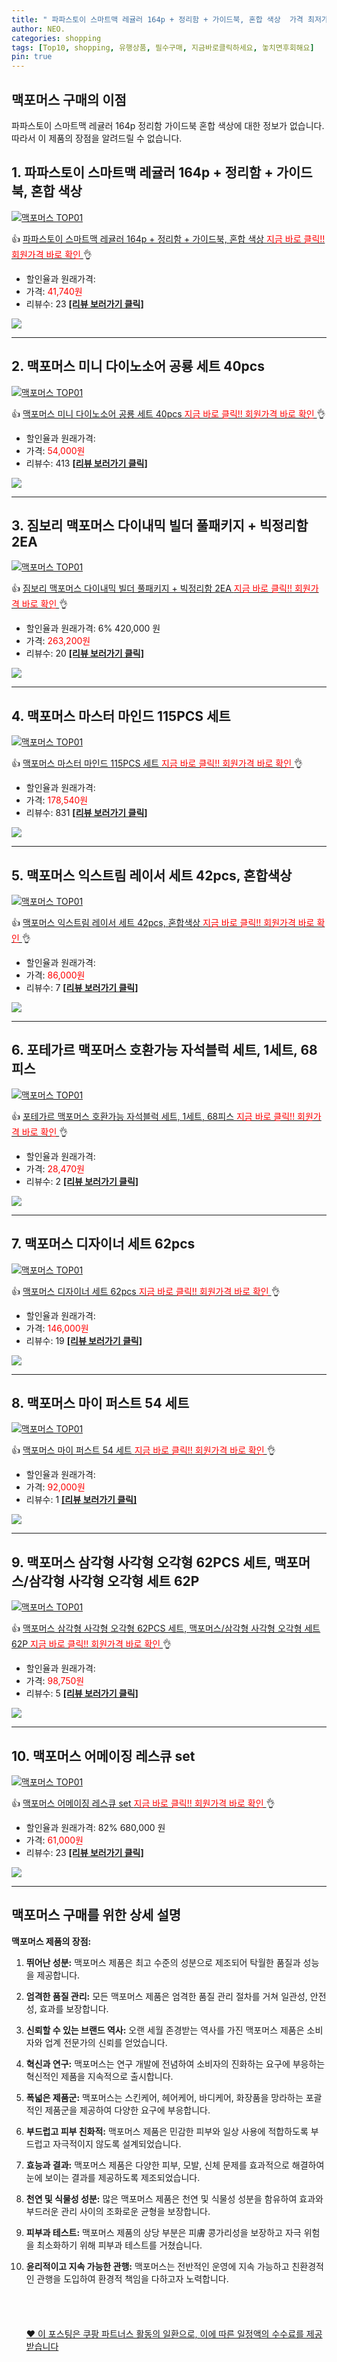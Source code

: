 ```yaml
---
title: " 파파스토이 스마트맥 레귤러 164p + 정리함 + 가이드북, 혼합 색상  가격 최저가 할인가 맥포머스 최저가 추천 제품 비교"
author: NEO.
categories: shopping
tags: [Top10, shopping, 유행상품, 필수구매, 지금바로클릭하세요, 놓치면후회해요]
pin: true
---
```

## 맥포머스 구매의 이점
파파스토이 스마트맥 레귤러 164p 정리함 가이드북 혼합 색상에 대한 정보가 없습니다. 따라서 이 제품의 장점을 알려드릴 수 없습니다.

   

## 1.  파파스토이 스마트맥 레귤러 164p + 정리함 + 가이드북, 혼합 색상 

[![맥포머스 TOP01](https://thumbnail7.coupangcdn.com/thumbnails/remote/490x490ex/image/retail/images/253228390838264-b916fb2a-b1d0-4e47-8bcb-f61e80bc1b05.jpg)](https://link.coupang.com/re/AFFSDP?lptag=AF3617701&subid=GithubCoopas&pageKey=63155888&traceid=V0-153&itemId=215138196&vendorItemId=3517676984)


👍 [ 파파스토이 스마트맥 레귤러 164p + 정리함 + 가이드북, 혼합 색상  <font color=red> 지금 바로 클릭!! 회원가격 바로 확인 </font> ](https://link.coupang.com/re/AFFSDP?lptag=AF3617701&subid=GithubCoopas&pageKey=63155888&traceid=V0-153&itemId=215138196&vendorItemId=3517676984) 👌 


- 할인율과 원래가격: 
- 가격: <span style='color:red'>41,740원</span>
- 리뷰수: 23  [**[리뷰 보러가기 클릭]**](https://link.coupang.com/re/AFFSDP?lptag=AF3617701&subid=GithubCoopas&pageKey=63155888&traceid=V0-153&itemId=215138196&vendorItemId=3517676984)

[![](/discount_price.png)](https://link.coupang.com/re/AFFSDP?lptag=AF3617701&subid=GithubCoopas&pageKey=63155888&traceid=V0-153&itemId=215138196&vendorItemId=3517676984)

---


   

## 2.  맥포머스 미니 다이노소어 공룡 세트 40pcs 

[![맥포머스 TOP01](https://thumbnail6.coupangcdn.com/thumbnails/remote/490x490ex/image/vendor_inventory/aeea/24d8b5c798273882dde495b91d66058cf658efdf96cedc8f8138e7178a01.jpg)](https://link.coupang.com/re/AFFSDP?lptag=AF3617701&subid=GithubCoopas&pageKey=7266181771&traceid=V0-153&itemId=18519631233&vendorItemId=85658312005)


👍 [ 맥포머스 미니 다이노소어 공룡 세트 40pcs  <font color=red> 지금 바로 클릭!! 회원가격 바로 확인 </font> ](https://link.coupang.com/re/AFFSDP?lptag=AF3617701&subid=GithubCoopas&pageKey=7266181771&traceid=V0-153&itemId=18519631233&vendorItemId=85658312005) 👌 


- 할인율과 원래가격: 
- 가격: <span style='color:red'>54,000원</span>
- 리뷰수: 413  [**[리뷰 보러가기 클릭]**](https://link.coupang.com/re/AFFSDP?lptag=AF3617701&subid=GithubCoopas&pageKey=7266181771&traceid=V0-153&itemId=18519631233&vendorItemId=85658312005)

[![](/discount_price.png)](https://link.coupang.com/re/AFFSDP?lptag=AF3617701&subid=GithubCoopas&pageKey=7266181771&traceid=V0-153&itemId=18519631233&vendorItemId=85658312005)

---


   

## 3.  짐보리 맥포머스 다이내믹 빌더 풀패키지 + 빅정리함 2EA 

[![맥포머스 TOP01](https://thumbnail7.coupangcdn.com/thumbnails/remote/490x490ex/image/vendor_inventory/05b8/d116c45481786f56f7c4c5cfa459a682bae60fa92328580842c64338348e.jpg)](https://link.coupang.com/re/AFFSDP?lptag=AF3617701&subid=GithubCoopas&pageKey=4325233653&traceid=V0-153&itemId=5040073009&vendorItemId=72349845418)


👍 [ 짐보리 맥포머스 다이내믹 빌더 풀패키지 + 빅정리함 2EA  <font color=red> 지금 바로 클릭!! 회원가격 바로 확인 </font> ](https://link.coupang.com/re/AFFSDP?lptag=AF3617701&subid=GithubCoopas&pageKey=4325233653&traceid=V0-153&itemId=5040073009&vendorItemId=72349845418) 👌 


- 할인율과 원래가격: 6%  420,000   원
- 가격: <span style='color:red'>263,200원</span>
- 리뷰수: 20  [**[리뷰 보러가기 클릭]**](https://link.coupang.com/re/AFFSDP?lptag=AF3617701&subid=GithubCoopas&pageKey=4325233653&traceid=V0-153&itemId=5040073009&vendorItemId=72349845418)

[![](/discount_price.png)](https://link.coupang.com/re/AFFSDP?lptag=AF3617701&subid=GithubCoopas&pageKey=4325233653&traceid=V0-153&itemId=5040073009&vendorItemId=72349845418)

---


   

## 4.  맥포머스 마스터 마인드 115PCS 세트 

[![맥포머스 TOP01](https://thumbnail6.coupangcdn.com/thumbnails/remote/490x490ex/image/vendor_inventory/29e7/58ab9e4137cfdbbe14ef4264a847c801998add5ec5221550d828eb19a1e1.jpg)](https://link.coupang.com/re/AFFSDP?lptag=AF3617701&subid=GithubCoopas&pageKey=243732541&traceid=V0-153&itemId=773506346&vendorItemId=85654590729)


👍 [ 맥포머스 마스터 마인드 115PCS 세트  <font color=red> 지금 바로 클릭!! 회원가격 바로 확인 </font> ](https://link.coupang.com/re/AFFSDP?lptag=AF3617701&subid=GithubCoopas&pageKey=243732541&traceid=V0-153&itemId=773506346&vendorItemId=85654590729) 👌 


- 할인율과 원래가격: 
- 가격: <span style='color:red'>178,540원</span>
- 리뷰수: 831  [**[리뷰 보러가기 클릭]**](https://link.coupang.com/re/AFFSDP?lptag=AF3617701&subid=GithubCoopas&pageKey=243732541&traceid=V0-153&itemId=773506346&vendorItemId=85654590729)

[![](/discount_price.png)](https://link.coupang.com/re/AFFSDP?lptag=AF3617701&subid=GithubCoopas&pageKey=243732541&traceid=V0-153&itemId=773506346&vendorItemId=85654590729)

---


   

## 5.  맥포머스 익스트림 레이서 세트 42pcs, 혼합색상 

[![맥포머스 TOP01](https://thumbnail8.coupangcdn.com/thumbnails/remote/490x490ex/image/vendor_inventory/7fa2/0c7eb776f343ef85467104ed191cf1ca80f9ceed5bd40b69d41ecd9dae96.jpg)](https://link.coupang.com/re/AFFSDP?lptag=AF3617701&subid=GithubCoopas&pageKey=7608402585&traceid=V0-153&itemId=20144085791&vendorItemId=85657893788)


👍 [ 맥포머스 익스트림 레이서 세트 42pcs, 혼합색상  <font color=red> 지금 바로 클릭!! 회원가격 바로 확인 </font> ](https://link.coupang.com/re/AFFSDP?lptag=AF3617701&subid=GithubCoopas&pageKey=7608402585&traceid=V0-153&itemId=20144085791&vendorItemId=85657893788) 👌 


- 할인율과 원래가격: 
- 가격: <span style='color:red'>86,000원</span>
- 리뷰수: 7  [**[리뷰 보러가기 클릭]**](https://link.coupang.com/re/AFFSDP?lptag=AF3617701&subid=GithubCoopas&pageKey=7608402585&traceid=V0-153&itemId=20144085791&vendorItemId=85657893788)

[![](/discount_price.png)](https://link.coupang.com/re/AFFSDP?lptag=AF3617701&subid=GithubCoopas&pageKey=7608402585&traceid=V0-153&itemId=20144085791&vendorItemId=85657893788)

---


   

## 6.  포테가르 맥포머스 호환가능 자석블럭 세트, 1세트, 68피스 

[![맥포머스 TOP01](https://thumbnail6.coupangcdn.com/thumbnails/remote/490x490ex/image/rs_quotation_api/7h2cibjg/f158fb3892524008bd1def1fda68dbe3.jpg)](https://link.coupang.com/re/AFFSDP?lptag=AF3617701&subid=GithubCoopas&pageKey=7149034630&traceid=V0-153&itemId=17969524491&vendorItemId=85126786083)


👍 [ 포테가르 맥포머스 호환가능 자석블럭 세트, 1세트, 68피스  <font color=red> 지금 바로 클릭!! 회원가격 바로 확인 </font> ](https://link.coupang.com/re/AFFSDP?lptag=AF3617701&subid=GithubCoopas&pageKey=7149034630&traceid=V0-153&itemId=17969524491&vendorItemId=85126786083) 👌 


- 할인율과 원래가격: 
- 가격: <span style='color:red'>28,470원</span>
- 리뷰수: 2  [**[리뷰 보러가기 클릭]**](https://link.coupang.com/re/AFFSDP?lptag=AF3617701&subid=GithubCoopas&pageKey=7149034630&traceid=V0-153&itemId=17969524491&vendorItemId=85126786083)

[![](/discount_price.png)](https://link.coupang.com/re/AFFSDP?lptag=AF3617701&subid=GithubCoopas&pageKey=7149034630&traceid=V0-153&itemId=17969524491&vendorItemId=85126786083)

---


   

## 7.  맥포머스 디자이너 세트 62pcs 

[![맥포머스 TOP01](https://thumbnail9.coupangcdn.com/thumbnails/remote/490x490ex/image/vendor_inventory/4fbe/aa6ab19dd18555dfbd95a691630db584dc77659b0433dd0b1b84f5202a59.jpg)](https://link.coupang.com/re/AFFSDP?lptag=AF3617701&subid=GithubCoopas&pageKey=7266031814&traceid=V0-153&itemId=18518984033&vendorItemId=85657677760)


👍 [ 맥포머스 디자이너 세트 62pcs  <font color=red> 지금 바로 클릭!! 회원가격 바로 확인 </font> ](https://link.coupang.com/re/AFFSDP?lptag=AF3617701&subid=GithubCoopas&pageKey=7266031814&traceid=V0-153&itemId=18518984033&vendorItemId=85657677760) 👌 


- 할인율과 원래가격: 
- 가격: <span style='color:red'>146,000원</span>
- 리뷰수: 19  [**[리뷰 보러가기 클릭]**](https://link.coupang.com/re/AFFSDP?lptag=AF3617701&subid=GithubCoopas&pageKey=7266031814&traceid=V0-153&itemId=18518984033&vendorItemId=85657677760)

[![](/discount_price.png)](https://link.coupang.com/re/AFFSDP?lptag=AF3617701&subid=GithubCoopas&pageKey=7266031814&traceid=V0-153&itemId=18518984033&vendorItemId=85657677760)

---


   

## 8.  맥포머스 마이 퍼스트 54 세트 

[![맥포머스 TOP01](https://thumbnail9.coupangcdn.com/thumbnails/remote/490x490ex/image/vendor_inventory/434f/948b5e061b90aa3d029658a6352c5a901a1f5903d49397b0496ba45ce038.jpg)](https://link.coupang.com/re/AFFSDP?lptag=AF3617701&subid=GithubCoopas&pageKey=7266171495&traceid=V0-153&itemId=18519582160&vendorItemId=85658262678)


👍 [ 맥포머스 마이 퍼스트 54 세트  <font color=red> 지금 바로 클릭!! 회원가격 바로 확인 </font> ](https://link.coupang.com/re/AFFSDP?lptag=AF3617701&subid=GithubCoopas&pageKey=7266171495&traceid=V0-153&itemId=18519582160&vendorItemId=85658262678) 👌 


- 할인율과 원래가격: 
- 가격: <span style='color:red'>92,000원</span>
- 리뷰수: 1  [**[리뷰 보러가기 클릭]**](https://link.coupang.com/re/AFFSDP?lptag=AF3617701&subid=GithubCoopas&pageKey=7266171495&traceid=V0-153&itemId=18519582160&vendorItemId=85658262678)

[![](/discount_price.png)](https://link.coupang.com/re/AFFSDP?lptag=AF3617701&subid=GithubCoopas&pageKey=7266171495&traceid=V0-153&itemId=18519582160&vendorItemId=85658262678)

---


   

## 9.  맥포머스 삼각형 사각형 오각형 62PCS 세트, 맥포머스/삼각형 사각형 오각형 세트 62P 

[![맥포머스 TOP01](https://thumbnail9.coupangcdn.com/thumbnails/remote/490x490ex/image/vendor_inventory/1f8b/15dc208d430e9ef504091b7613b5eb3b4dc191ed8576d058055a4f13950c.jpg)](https://link.coupang.com/re/AFFSDP?lptag=AF3617701&subid=GithubCoopas&pageKey=7218917457&traceid=V0-153&itemId=18288693107&vendorItemId=85658453876)


👍 [ 맥포머스 삼각형 사각형 오각형 62PCS 세트, 맥포머스/삼각형 사각형 오각형 세트 62P  <font color=red> 지금 바로 클릭!! 회원가격 바로 확인 </font> ](https://link.coupang.com/re/AFFSDP?lptag=AF3617701&subid=GithubCoopas&pageKey=7218917457&traceid=V0-153&itemId=18288693107&vendorItemId=85658453876) 👌 


- 할인율과 원래가격: 
- 가격: <span style='color:red'>98,750원</span>
- 리뷰수: 5  [**[리뷰 보러가기 클릭]**](https://link.coupang.com/re/AFFSDP?lptag=AF3617701&subid=GithubCoopas&pageKey=7218917457&traceid=V0-153&itemId=18288693107&vendorItemId=85658453876)

[![](/discount_price.png)](https://link.coupang.com/re/AFFSDP?lptag=AF3617701&subid=GithubCoopas&pageKey=7218917457&traceid=V0-153&itemId=18288693107&vendorItemId=85658453876)

---


   

## 10.  맥포머스 어메이징 레스큐 set 

[![맥포머스 TOP01](https://thumbnail8.coupangcdn.com/thumbnails/remote/490x490ex/image/vendor_inventory/cc49/9e71bb675f83dbfdd296aff9adfcc0646a5b79374b39a1bf395cd8d75422.jpg)](https://link.coupang.com/re/AFFSDP?lptag=AF3617701&subid=GithubCoopas&pageKey=7685091242&traceid=V0-153&itemId=20535622317&vendorItemId=85657968115)


👍 [ 맥포머스 어메이징 레스큐 set  <font color=red> 지금 바로 클릭!! 회원가격 바로 확인 </font> ](https://link.coupang.com/re/AFFSDP?lptag=AF3617701&subid=GithubCoopas&pageKey=7685091242&traceid=V0-153&itemId=20535622317&vendorItemId=85657968115) 👌 


- 할인율과 원래가격: 82%  680,000   원
- 가격: <span style='color:red'>61,000원</span>
- 리뷰수: 23  [**[리뷰 보러가기 클릭]**](https://link.coupang.com/re/AFFSDP?lptag=AF3617701&subid=GithubCoopas&pageKey=7685091242&traceid=V0-153&itemId=20535622317&vendorItemId=85657968115)

[![](/discount_price.png)](https://link.coupang.com/re/AFFSDP?lptag=AF3617701&subid=GithubCoopas&pageKey=7685091242&traceid=V0-153&itemId=20535622317&vendorItemId=85657968115)

---
## 맥포머스 구매를 위한 상세 설명
**맥포머스 제품의 장점:**

1. **뛰어난 성분:**
맥포머스 제품은 최고 수준의 성분으로 제조되어 탁월한 품질과 성능을 제공합니다.


2. **엄격한 품질 관리:**
모든 맥포머스 제품은 엄격한 품질 관리 절차를 거쳐 일관성, 안전성, 효과를 보장합니다.


3. **신뢰할 수 있는 브랜드 역사:**
오랜 세월 존경받는 역사를 가진 맥포머스 제품은 소비자와 업계 전문가의 신뢰를 얻었습니다.


4. **혁신과 연구:**
맥포머스는 연구 개발에 전념하여 소비자의 진화하는 요구에 부응하는 혁신적인 제품을 지속적으로 출시합니다.


5. **폭넓은 제품군:**
맥포머스는 스킨케어, 헤어케어, 바디케어, 화장품을 망라하는 포괄적인 제품군을 제공하여 다양한 요구에 부응합니다.


6. **부드럽고 피부 친화적:**
맥포머스 제품은 민감한 피부와 일상 사용에 적합하도록 부드럽고 자극적이지 않도록 설계되었습니다.


7. **효능과 결과:**
맥포머스 제품은 다양한 피부, 모발, 신체 문제를 효과적으로 해결하여 눈에 보이는 결과를 제공하도록 제조되었습니다.


8. **천연 및 식물성 성분:**
많은 맥포머스 제품은 천연 및 식물성 성분을 함유하여 효과와 부드러운 관리 사이의 조화로운 균형을 보장합니다.


9. **피부과 테스트:**
맥포머스 제품의 상당 부분은 피膚 콩가리성을 보장하고 자극 위험을 최소화하기 위해 피부과 테스트를 거쳤습니다.


10. **윤리적이고 지속 가능한 관행:**
맥포머스는 전반적인 운영에 지속 가능하고 친환경적인 관행을 도입하여 환경적 책임을 다하고자 노력합니다.<br><br><br><br><br> [ ❤  이 포스팅은 쿠팡 파트너스 활동의 일환으로, 이에 따른 일정액의 수수료를 제공받습니다](https://link.coupang.com/a/bcEFyh)